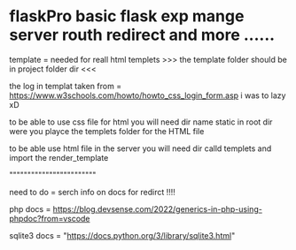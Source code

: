 # flaskPro basic flask exp  mange server routh redirect and more ...... 

template = needed for reall html templets  >>> the template folder should be in project folder dir <<<

the log in templat taken from = https://www.w3schools.com/howto/howto_css_login_form.asp i was to lazy xD

to be able to use css file for html you will need dir name static in root dir were you playce the templets folder for the HTML file 

to be able use html file in the server you will need dir calld templets and import the render_template 

""""""""""""""""""""""""

need to do  = serch info on docs for redirct !!!! 

php docs = https://blog.devsense.com/2022/generics-in-php-using-phpdoc?from=vscode

sqlite3 docs = "https://docs.python.org/3/library/sqlite3.html"
